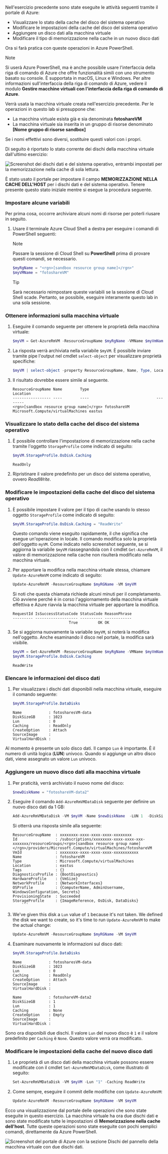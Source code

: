 Nell'esercizio precedente sono state eseguite le attività seguenti tramite il portale di Azure:

- Visualizzare lo stato della cache del disco del sistema operativo
- Modificare le impostazioni della cache del disco del sistema operativo
- Aggiungere un disco dati alla macchina virtuale
- Modificare il tipo di memorizzazione nella cache in un nuovo disco dati

Ora si farà pratica con queste operazioni in Azure PowerShell. 

> [!NOTE]
> Si userà Azure PowerShell, ma è anche possibile usare l'interfaccia della riga di comando di Azure che offre funzionalità simili con uno strumento basato su console. È supportata in macOS, Linux e Windows. Per altre informazioni sull'interfaccia della riga di comando di Azure, vedere il modulo **Gestire macchine virtuali con l'interfaccia della riga di comando di Azure**.

Verrà usata la macchina virtuale creata nell'esercizio precedente. Per le operazioni in questo lab si presuppone che:

- La macchina virtuale esista già e sia denominata **fotoshareVM**
- La macchina virtuale sia inserita in un gruppo di risorse denominato **<rgn>[Nome gruppo di risorse sandbox]</rgn>**

Se i nomi effettivi sono diversi, sostituire questi valori con i propri.

Di seguito è riportato lo stato corrente dei dischi della macchina virtuale dall'ultimo esercizio:

![Screenshot dei dischi dati e del sistema operativo, entrambi impostati per la memorizzazione nella cache di sola lettura.](../media/disks-final-config-portal.PNG)

È stato usato il portale per impostare il campo **MEMORIZZAZIONE NELLA CACHE DELL'HOST** per i dischi dati e del sistema operativo. Tenere presente questo stato iniziale mentre si esegue la procedura seguente.

### <a name="set-up-some-variables"></a>Impostare alcune variabili

Per prima cosa, occorre archiviare alcuni nomi di risorse per poterli riusare in seguito.

1. Usare il terminale Azure Cloud Shell a destra per eseguire i comandi di PowerShell seguenti:

    > [!NOTE]
    > Passare la sessione di Cloud Shell su **PowerShell** prima di provare questi comandi, se necessario.
    
    ```powershell
    $myRgName = "<rgn>[sandbox resource group name]</rgn>"
    $myVMName = "fotoshareVM"
    ```
    
    > [!TIP]
    > Sarà necessario reimpostare queste variabili se la sessione di Cloud Shell scade. Pertanto, se possibile, eseguire interamente questo lab in una sola sessione.
    
### <a name="get-info-about-our-vm"></a>Ottenere informazioni sulla macchina virtuale

1. Eseguire il comando seguente per ottenere le proprietà della macchina virtuale:

    ```powershell
    $myVM = Get-AzureRmVM -ResourceGroupName $myRgName -VMName $myVmName
    ```
    
1. La risposta verrà archiviata nella variabile `$myVM`. È possibile inviare tramite pipe l'output nel cmdlet `select-object` per visualizzare proprietà specifiche:

    ```powershell
    $myVM | select-object -property ResourceGroupName, Name, Type, Location
    ```
    
1. Il risultato dovrebbe essere simile al seguente.

    ```output
    ResourceGroupName Name        Type                              Location
    ----------------- ----        ----                              --------
    <rgn>[sandbox resource group name]</rgn> fotoshareVM Microsoft.Compute/virtualMachines eastus
    ```
    
### <a name="view-os-disk-cache-status"></a>Visualizzare lo stato della cache del disco del sistema operativo

1. È possibile controllare l'impostazione di memorizzazione nella cache tramite l'oggetto `StorageProfile` come indicato di seguito:

    ```powershell
    $myVM.StorageProfile.OsDisk.Caching
    ```

    ```output
    ReadOnly
    ```
   
1. Ripristinare il valore predefinito per un disco del sistema operativo, ovvero _ReadWrite_.

### <a name="change-the-cache-settings-of-the-os-disk"></a>Modificare le impostazioni della cache del disco del sistema operativo

1. È possibile impostare il valore per il tipo di cache usando lo stesso oggetto `StorageProfile` come indicato di seguito:

    ```powershell
    $myVM.StorageProfile.OsDisk.Caching = "ReadWrite"
    ```
    
    Questo comando viene eseguito rapidamente, il che significa che esegue un'operazione in locale. Il comando modifica solo la proprietà dell'oggetto `myVM`. Come indicato nello screenshot seguente, se si aggiorna la variabile `$myVM` riassegnandola con il cmdlet `Get-AzureRmVM`, il valore di memorizzazione nella cache non risulterà modificato nella macchina virtuale.

1. Per apportare la modifica nella macchina virtuale stessa, chiamare `Update-AzureRmVM` come indicato di seguito:

    ```powershell
    Update-AzureRmVM -ResourceGroupName $myRGName -VM $myVM
    ```
    
    Si noti che questa chiamata richiede alcuni minuti per il completamento. Ciò avviene perché è in corso l'aggiornamento della macchina virtuale effettiva e Azure riavvia la macchina virtuale per apportare la modifica.

    ```output
    RequestId IsSuccessStatusCode StatusCode ReasonPhrase
    --------- ------------------- ---------- ------------
                             True         OK OK
    ```
    
1. Se si aggiorna nuovamente la variabile `$myVM`, si noterà la modifica nell'oggetto. Anche esaminando il disco nel portale, la modifica sarà visibile. 

    ```powershell
    $myVM = Get-AzureRmVM -ResourceGroupName $myRgName -VMName $myVmName
    $myVM.StorageProfile.OsDisk.Caching
    ```
    
    ```output
    ReadWrite
    ```
    
### <a name="list-data-disk-info"></a>Elencare le informazioni del disco dati

1. Per visualizzare i dischi dati disponibili nella macchina virtuale, eseguire il comando seguente:

    ```powershell
    $myVM.StorageProfile.DataDisks
    ```
    
    ```output
    Name            : fotosharesVM-data
    DiskSizeGB      : 1023
    Lun             : 0
    Caching         : ReadOnly
    CreateOption    : Attach
    SourceImage     :
    VirtualHardDisk :
    ```
    
Al momento è presente un solo disco dati. Il campo `Lun` è importante. È il numero di unità logica (**L****U****N**) univoco. Quando si aggiunge un altro disco dati, viene assegnato un valore `Lun` univoco.

### <a name="add-a-new-data-disk-to-our-vm"></a>Aggiungere un nuovo disco dati alla macchina virtuale

1. Per praticità, verrà archiviato il nuovo nome del disco:

    ```powershell
    $newDiskName = "fotoshareVM-data2"
    ```
    
1. Eseguire il comando `Add-AzureRmVMDataDisk` seguente per definire un nuovo disco dati da 1 GB:

    ```powershell
    Add-AzureRmVMDataDisk -VM $myVM -Name $newDiskName  -LUN 1  -DiskSizeinGB 1 -CreateOption Empty
    ```
    Si otterrà una risposta simile alla seguente:

    ```output
    ResourceGroupName  : xxxxxxxx-xxxx-xxxx-xxxx-xxxxxxxx
    Id                 : /subscriptions/xxxxxxxx-xxxx-xxxx-xxx-xxxxxxx/resourceGroups/<rgn>[sandbox resource group name]</rgn>/providers/Microsoft.Compute/virtualMachines/fotoshareVM
    VmId               : xxxxxxxx-xxxx-xxxx-xxxx-xxxxxxxxxxx
    Name               : fotoshareVM
    Type               : Microsoft.Compute/virtualMachines
    Location           : eastus
    Tags               : {}
    DiagnosticsProfile : {BootDiagnostics}
    HardwareProfile    : {VmSize}
    NetworkProfile     : {NetworkInterfaces}
    OSProfile          : {ComputerName, AdminUsername, WindowsConfiguration, Secrets}
    ProvisioningState  : Succeeded
    StorageProfile     : {ImageReference, OsDisk, DataDisks}
        ```
    
1. We've given this disk a `Lun` value of `1` because it's not taken. We defined the disk we want to create, so it's time to run `Update-AzureRmVM` to make the actual change:

    ```powershell
    Update-AzureRmVM -ResourceGroupName $myRGName -VM $myVM
    ```
    
1. Esaminare nuovamente le informazioni sul disco dati:

    ```powershell
    $myVM.StorageProfile.DataDisks
    ```
    
    ```output
    Name            : fotosharesVM-data
    DiskSizeGB      : 1023
    Lun             : 0
    Caching         : ReadOnly
    CreateOption    : Attach
    SourceImage     :
    VirtualHardDisk :
    
    Name            : fotoshareVM-data2
    DiskSizeGB      : 1
    Lun             : 1
    Caching         : None
    CreateOption    : Empty
    SourceImage     :
    VirtualHardDisk :
    ```

Sono ora disponibili due dischi. Il valore `Lun` del nuovo disco è `1` e il valore predefinito per `Caching` è `None`. Questo valore verrà ora modificato.

### <a name="change-cache-settings-of-new-data-disk"></a>Modificare le impostazioni della cache del nuovo disco dati

1. Le proprietà di un disco dati della macchina virtuale possono essere modificate con il cmdlet `Set-AzureRmVMDataDisk`, come illustrato di seguito:

    ```powershell
    Set-AzureRmVMDataDisk -VM $myVM -Lun "1" -Caching ReadWrite
    ```
    
1. Come sempre, eseguire il commit delle modifiche con `Update-AzureRmVM`:

    ```powershell
    Update-AzureRmVM -ResourceGroupName $myRGName -VM $myVM
    ```
    
Ecco una visualizzazione dal portale delle operazioni che sono state eseguite in questo esercizio. La macchina virtuale ha ora due dischi dati e sono state modificate tutte le impostazioni di **Memorizzazione nella cache dell'host**. Tutte queste operazioni sono state eseguite con pochi semplici comandi, direttamente da Azure PowerShell.

![Screenshot del portale di Azure con la sezione Dischi del pannello della macchina virtuale con due dischi dati.](../media/disks-final-config-portal2.png)
